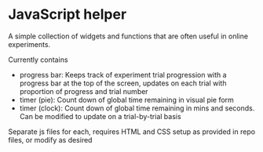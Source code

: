 # JavaScript helper

A simple collection of widgets and functions that are often useful in online experiments.

Currently contains
- progress bar: Keeps track of experiment trial progression with a progress bar at the top of the screen, updates on each trial with proportion of progress and trial number
- timer (pie): Count down of global time remaining in visual pie form
- timer (clock): Count down of global time remaining in mins and seconds. Can be modified to update on a trial-by-trial basis

Separate js files for each, requires HTML and CSS setup as provided in repo files, or modify as desired

